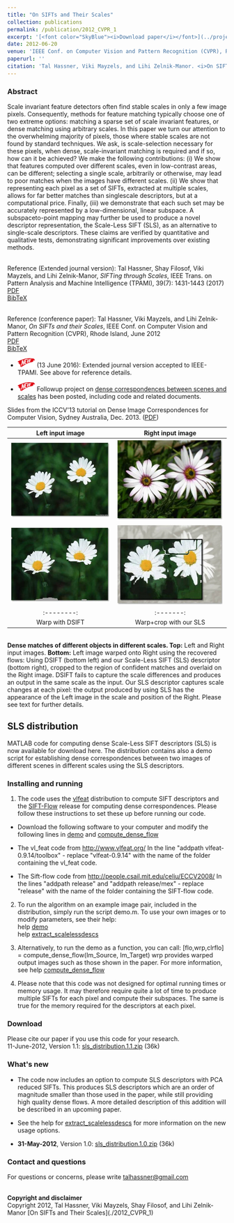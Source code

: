 ```yaml
---
title: "On SIFTs and Their Scales"
collection: publications
permalink: /publication/2012_CVPR_1
excerpt: '[<font color="SkyBlue"><i>Download paper</i></font>](../projects/siftscales/OnSiftsAndTheirScales-CVPR12.pdf)'
date: 2012-06-20
venue: 'IEEE Conf. on Computer Vision and Pattern Recognition (CVPR), Rhode Island'
paperurl: ''
citation: 'Tal Hassner, Viki Mayzels, and Lihi Zelnik-Manor. <i>On SIFTs and their Scales.</i> IEEE Conf. on Computer Vision and Pattern Recognition (CVPR), Rhode Island, 2012.'
---
```


### Abstract
Scale invariant feature detectors often find stable scales in only a few image pixels. Consequently, methods for feature matching typically choose one of two extreme options: matching a sparse set of scale invariant features, or dense matching using arbitrary scales. In this paper we turn our attention to the overwhelming majority of pixels, those where stable scales are not found by standard techniques. We ask, is scale-selection necessary for these pixels, when dense, scale-invariant matching is required and if so, how can it be achieved? We make the following contributions: (i) We show that features computed over different scales, even in low-contrast areas, can be different; selecting a single scale, arbitrarily or otherwise, may lead to poor matches when the images have different scales. (ii) We show that representing each pixel as a set of SIFTs, extracted at multiple scales, allows for far better matches than singlescale descriptors, but at a computational price. Finally, (iii) we demonstrate that each such set may be accurately represented by a low-dimensional, linear subspace. A subspaceto-point mapping may further be used to produce a novel descriptor representation, the Scale-Less SIFT (SLS), as an alternative to single-scale descriptors. These claims are verified by quantitative and qualitative tests, demonstrating significant improvements over existing methods.

<br/>Reference (Extended journal version): Tal Hassner, Shay Filosof, Viki Mayzels, and Lihi Zelnik-Manor, <i>SIFTing through Scales</i>, IEEE Trans. on Pattern Analysis and Machine Intelligence (TPAMI), 39(7): 1431-1443 (2017)
<br/>[PDF](../projects/siftscales/HassneretalTPAMI16.pdf)
<br/>[BibTeX](../projects/siftscales/BibTeXJournal.txt) 

<br/>Reference (conference paper): Tal Hassner, Viki Mayzels, and Lihi Zelnik-Manor, <i>On SIFTs and their Scales</i>, IEEE Conf. on Computer Vision and Pattern Recognition (CVPR), Rhode Island, June 2012
<br/>[PDF](../projects/siftscales/OnSiftsAndTheirScales-CVPR12.pdf)
<br/>[BibTeX](../projects/siftscales/BibTeX.tx)<br/>

- <img src='../images/New - Icon.jpg' width='40'> (13 June 2016): Extended journal version accepted to IEEE-TPAMI. See above for reference details. 

- <img src='../images/New - Icon.jpg' width='40'> Followup project on [dense correspondences between scenes and scales](https://osnathassner.github.io/talhassner/publication/2016_TPAMI) has been posted, including code and related documents.

Slides from the ICCV'13 tutorial on Dense Image Correspondences for Computer Vision, Sydney Australia, Dec. 2013. ([PDF](../files/DenseCorrespondences_web.pdf))


| Left input image | Right input image | 
|:--------:|:-------:|
| <img src='../projects/siftscales/flowers_left.jpg'> | <img src='../projects/siftscales/flowers_right.jpg'>   | 
| <img src='../projects/siftscales/flowers_warp_dsift.jpg'> | <img src='../projects/siftscales/flowers_warp_sls.jpg'>   |
|:--------:|:-------:|
| Warp with DSIFT | Warp+crop with our SLS |

<br/>**Dense matches of different objects in different scales. Top:** Left and Right input images. **Bottom:** Left image warped onto Right using the recovered flows: Using DSIFT (bottom left) and our Scale-Less SIFT (SLS) descriptor (bottom right), cropped to the region of confident matches and overlaid on the Right image. DSIFT fails to capture the scale differences and produces an output in the same scale as the input. Our SLS descriptor captures scale changes at each pixel: the output produced by using SLS has the appearance of the Left image in the scale and position of the Right. Please see text for further details.

SLS distribution
------
MATLAB code for computing dense Scale-Less SIFT descriptors (SLS) is now available for download here. The distribution contains also a demo script for establishing dense correspondences between two images of different scenes in different scales using the SLS descriptors.

### Installing and running

  1. The code uses the [vlfeat](http://www.vlfeat.org/) distribution to compute SIFT descriptors and the [SIFT-Flow](http://people.csail.mit.edu/celiu/ECCV2008/) release for computing dense correspondences. Please follow these instructions to set these up before running our code.
  
  - Download the following software to your computer and modify the following lines in [demo](../projects/siftscales/demo.m) and [compute_dense_flow](../projects/siftscales/compute_dense_flow.m)
    
  - The vl_feat code from http://www.vlfeat.org/
In the line "addpath vlfeat-0.9.14/toolbox" - replace "vlfeat-0.9.14" with the name of the folder containing the vl_feat code.

  - The Sift-flow code from http://people.csail.mit.edu/celiu/ECCV2008/
In the lines "addpath release" and "addpath release/mex" - replace "release" with the name of the folder containing the SIFT-flow code.

  2. To run the algorithm on an example image pair, included in the distribution, simply run the script demo.m. To use your own images or to modify parameters, see their help:
  <br/>help [demo](../projects/siftscales/demo.m)
  <br/>help [extract_scalelessdescs](../projects/siftscales/extract_scalelessdescs)

  3. Alternatively, to run the demo as a function, you can call: 
\[flo,wrp,clrflo] = compute_dense_flow(Im_Source, Im_Target)
wrp provides warped output images such as those shown in the paper.
For more information, see help [compute_dense_flow](../projects/siftscales/compute_dense_flow.m)

  4. Please note that this code was not designed for optimal running times or memory usage. It may therefore require quite a lot of time to produce multiple SIFTs for each pixel and compute their subspaces. The same is true for the memory required for the descriptors at each pixel.
  
### Download
Please cite our paper if you use this code for your research.
<br/>11-June-2012, Version 1.1: [sls_distribution.1.1.zip](../projects/siftscales/sls_distribution.1.1.zip) (36k)

### What's new
- The code now includes an option to compute SLS descriptors with PCA reduced SIFTs. This produces SLS descriptors which are an order of magnitude smaller than those used in the paper, while still providing high quality dense flows. A more detailed description of this addition will be described in an upcoming paper.

- See the help for [extract_scalelessdescs](../projects/siftscales/extract_scalelessdescs) for more information on the new usage options.

- <b>31-May-2012</b>, Version 1.0: [sls_distribution.1.0.zip](../projects/siftscales/sls_distribution.1.0.zip) (36k)

### Contact and questions
For questions or concerns, please write talhassner@gmail.com

<br/>
<b>Copyright and disclaimer</b>
<br/>Copyright 2012, Tal Hassner, Viki Mayzels, Shay Filosof, and Lihi Zelnik-Manor
[On SIFTs and Their Scales](./2012_CVPR_1)
